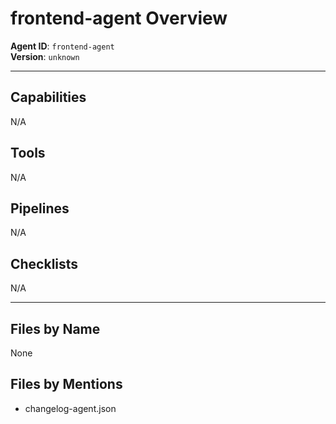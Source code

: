 # frontend-agent Overview

**Agent ID**: `frontend-agent`  
**Version**: `unknown`

---

## Capabilities
N/A

## Tools
N/A

## Pipelines
N/A

## Checklists
N/A

---

## Files by Name
None

## Files by Mentions
- changelog-agent.json
